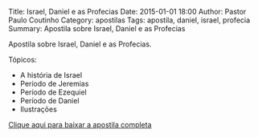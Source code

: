 Title: Israel, Daniel e as Profecias
Date: 2015-01-01 18:00
Author: Pastor Paulo Coutinho
Category: apostilas
Tags: apostila, daniel, israel, profecia
Summary: Apostila sobre Israel, Daniel e as Profecias

Apostila sobre Israel, Daniel e as Profecias.

Tópicos:

- A história de Israel
- Período de Jeremias
- Período de Ezequiel
- Período de Daniel
- Ilustrações


[Clique aqui para baixar a apostila completa](https://www.dropbox.com/s/bkq9p84qye9nfyy/Israel%2C%20Daniel%20e%20as%20Profecias.pdf?dl=1)